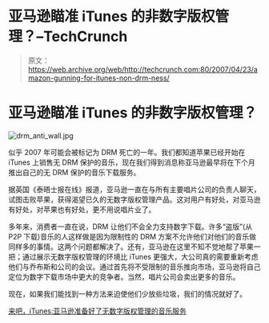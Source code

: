 # 亚马逊瞄准 iTunes 的非数字版权管理？–TechCrunch

> 原文：<https://web.archive.org/web/http://techcrunch.com:80/2007/04/23/amazon-gunning-for-itunes-non-drm-ness/>

# 亚马逊瞄准 iTunes 的非数字版权管理？

![drm_anti_wall.jpg](img/1724748fe786fe17cd1420ecc01d7ffe.png)

似乎 2007 年可能会被标记为 DRM 死亡的一年。我们都知道苹果已经开始在 iTunes 上销售无 DRM 保护的音乐，现在我们得到消息称亚马逊最早将在下个月推出自己的无 DRM 保护的音乐下载服务。

据英国《泰晤士报在线》报道，亚马逊一直在与所有主要唱片公司的负责人聊天，试图击败苹果，获得渴望已久的无数字版权管理产品。这对用户有好处，对亚马逊有好处，对苹果也有好处，更不用说唱片业了。

多年来，消费者一直在说，DRM 让他们不会全力支持数字下载。许多“盗版”(从 P2P 下载)音乐的人这样做是因为限制性的 DRM 方案不允许他们对他们的音乐做同样多的事情。这两个问题都解决了。还有，亚马逊在这里不知不觉地帮了苹果一把；通过展示无数字版权管理的环境比 iTunes 更强大，大公司真的需要重新考虑他们与乔布斯和公司的会议。通过首先将不受限制的音乐推向市场，亚马逊将自己定位为数字下载市场中更大的竞争者。当然，唱片公司会卖出更多的音乐。

现在，如果我们能找到一种方法来迫使他们少放些垃圾，我们的情况就好了。

[来吧，iTunes:亚马逊准备好了无数字版权管理的音乐服务](https://web.archive.org/web/20210225234253/http://arstechnica.com/news.ars/post/20070423-bring-it-on-itunes-amazon-readying-drm-free-music-service.html)